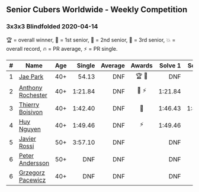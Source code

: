 ## Senior Cubers Worldwide - Weekly Competition
### 3x3x3 Blindfolded 2020-04-14

🏆 = overall winner, 🥇 = 1st senior, 🥈 = 2nd senior, 🥉 = 3rd senior, 💥 = overall record, 🔥 = PR average, ⚡ = PR single.

| # | Name | Age | Single | Average | Awards | Solve 1 | Solve 2 | Solve 3 | Video |
| :--: | -- | :--: | --: | --: | :--: | --: | --: | --: | :-- |
| 1 | [Jae Park](../../persons/jae_park/333bf.md) | 40+ | 54.13 | DNF | 🏆 🥇 | DNF | DNF | 54.13 | [Link](https://www.facebook.com/events/232067087873656/permalink/232495074497524/) |
| 2 | [Anthony Rochester](../../persons/anthony_rochester/333bf.md) | 40+ | 1:21.84 | DNF | 🥈 ⚡ | 1:21.84 | DNF | DNF | [Link](https://www.facebook.com/events/232067087873656/permalink/232111617869203/) |
| 3 | [Thierry Boisivon](../../persons/thierry_boisivon/333bf.md) | 40+ | 1:42.40 | DNF | 🥉 | 1:46.43 | 1:42.40 | DNF | [Link](https://www.facebook.com/events/232067087873656/permalink/236104717469893/) |
| 4 | [Huy Nguyen](../../persons/huy_nguyen/333bf.md) | 40+ | 1:49.46 | DNF | ⚡ | 1:49.46 | DNF | 2:27.56 | [Link](https://www.facebook.com/events/232067087873656/permalink/233219761091722/) |
| 5 | [Javier Rossi](../../persons/javier_rossi/333bf.md) | 50+ | 3:57.10 | DNF |  | DNF | DNF | 3:57.10 | [Link](https://www.facebook.com/events/232067087873656/permalink/236148524132179/) |
| 6 | [Peter Andersson](../../persons/peter_andersson/333bf.md) | 50+ | DNF | DNF |  | DNF | DNF | DNF | |
| 6 | [Grzegorz Pacewicz](../../persons/grzegorz_pacewicz/333bf.md) | 40+ | DNF | DNF |  | DNF | DNF | DNF | |

<!-- Global site tag (gtag.js) - Google Analytics -->
<script async src="https://www.googletagmanager.com/gtag/js?id=UA-86348435-3"></script>
<script>window.dataLayer = window.dataLayer || []; function gtag() {dataLayer.push(arguments);} gtag('js', new Date()); gtag('config', 'UA-86348435-3');</script>
